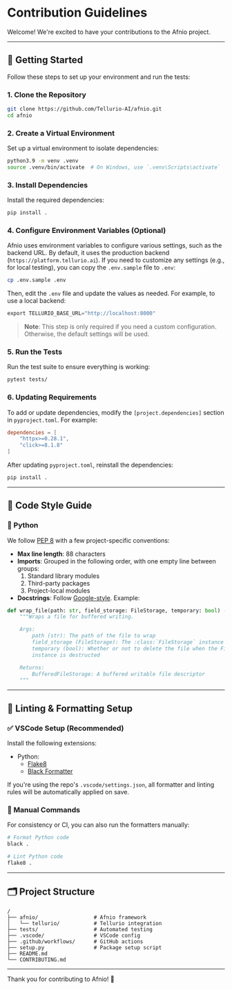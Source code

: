 # Contribution Guidelines

Welcome! We're excited to have your contributions to the Afnio project.

---

## 🚀 Getting Started

Follow these steps to set up your environment and run the tests:

### 1. Clone the Repository

```bash
git clone https://github.com/Tellurio-AI/afnio.git
cd afnio
```

### 2. Create a Virtual Environment

Set up a virtual environment to isolate dependencies:

```bash
python3.9 -m venv .venv
source .venv/bin/activate  # On Windows, use `.venv\Scripts\activate`
```

### 3. Install Dependencies

Install the required dependencies:

```bash
pip install .
```

### 4. Configure Environment Variables (Optional)

Afnio uses environment variables to configure various settings, such as the backend URL.
By default, it uses the production backend (`https://platform.tellurio.ai`). If you need
to customize any settings (e.g., for local testing), you can copy the `.env.sample`
file to `.env`:

```bash
cp .env.sample .env
```

Then, edit the `.env` file and update the values as needed. For example, to use a local
backend:

```python
export TELLURIO_BASE_URL="http://localhost:8000"
```

> **Note**: This step is only required if you need a custom configuration. Otherwise,
> the default settings will be used.

### 5. Run the Tests

Run the test suite to ensure everything is working:

```bash
pytest tests/
```

### 6. Updating Requirements

To add or update dependencies, modify the `[project.dependencies]` section in `pyproject.toml`. For example:

```toml
dependencies = [
    "httpx>=0.28.1",
    "click>=8.1.8"
]
```

After updating `pyproject.toml`, reinstall the dependencies:

```bash
pip install .
```

---

## 🧠 Code Style Guide

### 🐍 Python

We follow [PEP 8](https://peps.python.org/pep-0008/) with a few project-specific conventions:

- **Max line length**: 88 characters
- **Imports**: Grouped in the following order, with one empty line between groups:
  1. Standard library modules
  2. Third-party packages
  3. Project-local modules
- **Docstrings**: Follow [Google-style](https://google.github.io/styleguide/pyguide.html#381-docstrings). Example:

```python
def wrap_file(path: str, field_storage: FileStorage, temporary: bool) -> BufferedFileStorage:
    """Wraps a file for buffered writing.

    Args:
        path (str): The path of the file to wrap
        field_storage (FileStorage): The :class:`FileStorage` instance to wrap
        temporary (bool): Whether or not to delete the file when the File
        instance is destructed

    Returns:
        BufferedFileStorage: A buffered writable file descriptor
    """
```

---

## 🧹 Linting & Formatting Setup

### ✅ VSCode Setup (Recommended)

Install the following extensions:

- Python:
  - [Flake8](https://marketplace.visualstudio.com/items?itemName=ms-python.flake8)
  - [Black Formatter](https://marketplace.visualstudio.com/items?itemName=ms-python.black-formatter)

If you're using the repo's `.vscode/settings.json`, all formatter and linting rules will be automatically applied on save.

### 🧪 Manual Commands

For consistency or CI, you can also run the formatters manually:

```bash
# Format Python code
black .

# Lint Python code
flake8 .
```

---

## 🗂️ Project Structure

```
/
├── afnio/                  # Afnio framework
│   └── tellurio/           # Tellurio integration
├── tests/                  # Automated testing
├── .vscode/                # VSCode config
├── .github/workflows/      # GitHub actions
├── setup.py                # Package setup script
├── README.md
└── CONTRIBUTING.md
```

---

Thank you for contributing to Afnio! 💙
